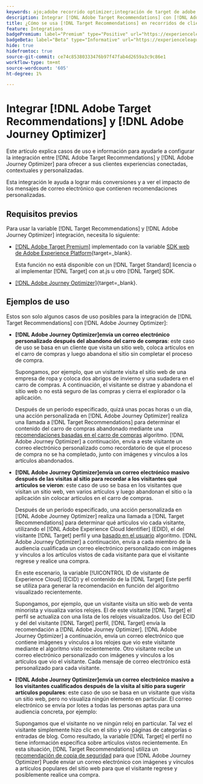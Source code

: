 ```yaml
---
keywords: ajo;adobe recorrido optimizer;integración de target de adobe recorrido optimizer;recommendations;recomendaciones de target;integración
description: Integrar [!DNL Adobe Target Recommendations] con [!DNL Adobe Journey Optimizer].
title: ¿Cómo se usa [!DNL Target Recommendations] en recorridos de clientes que utilizan [!DNL Adobe Journey Optimizer]?
feature: Integrations
badgePremium: label="Premium" type="Positive" url="https://experienceleague.adobe.com/docs/target/using/introduction/intro.html?lang=en#premium newtab=true" tooltip="Consulte qué se incluye en Target Premium."
badgeBeta: label="Beta" type="Informative" url="https://experienceleague.adobe.com/docs/target/using/introduction/intro.html?lang=es#beta newtab=true" tooltip="¿Qué son las funciones beta en  [!DNL Adobe Target]?"
hide: true
hidefromtoc: true
source-git-commit: ce74c85380333476b97f47fab4d2659a3c9c86e1
workflow-type: tm+mt
source-wordcount: '605'
ht-degree: 1%

---
```


# Integrar [!DNL Adobe Target Recommendations] y [!DNL Adobe Journey Optimizer]

Este artículo explica casos de uso e información para ayudarle a configurar la integración entre [!DNL Adobe Target Recommendations] y [!DNL Adobe Journey Optimizer] para ofrecer a sus clientes experiencias conectadas, contextuales y personalizadas.

Esta integración le ayuda a lograr más conversiones y a ver el impacto de los mensajes de correo electrónico que contienen recomendaciones personalizadas.

## Requisitos previos  

Para usar la variable [!DNL Target Recommendations] y [!DNL Adobe Journey Optimizer] integración, necesita lo siguiente:

* [[!DNL Adobe Target Premium]](/help/main/c-intro/intro.md#premium) implementado con la variable [SDK web de Adobe Experience Platform](https://experienceleague.adobe.com/docs/target-dev/developer/client-side/aep-web-sdk.html?lang=es){target=_blank}.

  Esta función no está disponible con un [!DNL Target Standard] licencia o al implementar [!DNL Target] con at.js u otro [!DNL Target] SDK.

* [[!DNL Adobe Journey Optimizer]](https://experienceleague.adobe.com/docs/journey-optimizer/using/ajo-home.html){target=_blank}.

## Ejemplos de uso

Estos son solo algunos casos de uso posibles para la integración de [!DNL Target Recommendations] con [!DNL Adobe Journey Optimizer]:

* **[!DNL Adobe Journey Optimizer]envía un correo electrónico personalizado después del abandono del carro de compras**: este caso de uso se basa en un cliente que visita un sitio web, coloca artículos en el carro de compras y luego abandona el sitio sin completar el proceso de compra.

  Supongamos, por ejemplo, que un visitante visita el sitio web de una empresa de ropa y coloca dos abrigos de invierno y una sudadera en el carro de compras. A continuación, el visitante se distrae y abandona el sitio web o no está seguro de las compras y cierra el explorador o la aplicación.

  Después de un período especificado, quizá unas pocas horas o un día, una acción personalizada en [!DNL Adobe Journey Optimizer] realiza una llamada a [!DNL Target Recommendations] para determinar el contenido del carro de compras abandonado mediante una [recomendaciones basadas en el carro de compras](/help/main/c-recommendations/c-algorithms/base-the-recommendation-on-a-recommendation-key.md) algoritmo. [!DNL Adobe Journey Optimizer] a continuación, envía a este visitante un correo electrónico personalizado como recordatorio de que el proceso de compra no se ha completado, junto con imágenes y vínculos a los artículos abandonados.

* **[!DNL Adobe Journey Optimizer]envía un correo electrónico masivo después de las visitas al sitio para recordar a los visitantes qué artículos se vieron**: este caso de uso se basa en los visitantes que visitan un sitio web, ven varios artículos y luego abandonan el sitio o la aplicación sin colocar artículos en el carro de compras.

  Después de un período especificado, una acción personalizada en [!DNL Adobe Journey Optimizer] realiza una llamada a [!DNL Target Recommendations] para determinar qué artículos vio cada visitante, utilizando el [!DNL Adobe Experience Cloud Identifier] (EDID), el del visitante [!DNL Target] perfil y una [basado en el usuario](/help/main/c-recommendations/c-algorithms/base-the-recommendation-on-a-recommendation-key.md) algoritmo. [!DNL Adobe Journey Optimizer] a continuación, envía a cada miembro de la audiencia cualificada un correo electrónico personalizado con imágenes y vínculos a los artículos vistos de cada visitante para que el visitante regrese y realice una compra.

  En este escenario, la variable [!UICONTROL ID de visitante de Experience Cloud] (ECID) y el contenido de la [!DNL Target] Este perfil se utiliza para generar la recomendación en función del algoritmo visualizado recientemente.

  Supongamos, por ejemplo, que un visitante visita un sitio web de venta minorista y visualiza varios relojes. El de este visitante [!DNL Target] el perfil se actualiza con una lista de los relojes visualizados. Uso del ECID y del del visitante [!DNL Target] perfil, [!DNL Target] envía la recomendación a [!DNL Adobe Journey Optimizer]. [!DNL Adobe Journey Optimizer] a continuación, envía un correo electrónico que contiene imágenes y vínculos a los relojes que vio este visitante mediante el algoritmo visto recientemente. Otro visitante recibe un correo electrónico personalizado con imágenes y vínculos a los artículos que vio el visitante. Cada mensaje de correo electrónico está personalizado para cada visitante.

* **[!DNL Adobe Journey Optimizer]envía un correo electrónico masivo a los visitantes cualificados después de la visita al sitio para sugerir artículos populares**: este caso de uso se basa en un visitante que visita un sitio web, pero no visualiza ningún elemento en particular. El correo electrónico se envía por lotes a todas las personas aptas para una audiencia concreta, por ejemplo:

  Supongamos que el visitante no ve ningún reloj en particular. Tal vez el visitante simplemente hizo clic en el sitio y vio páginas de categorías o entradas de blog. Como resultado, la variable [!DNL Target] el perfil no tiene información específica sobre artículos vistos recientemente. En esta situación, [!DNL Target Recommendations] utiliza un [recomendación de copia de seguridad](/help/main/c-recommendations/c-algorithms/backup-recs.md) para que [!DNL Adobe Journey Optimizer] Puede enviar un correo electrónico con imágenes y vínculos a artículos populares del sitio web para que el visitante regrese y posiblemente realice una compra.


